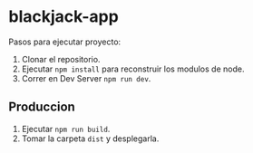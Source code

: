 # blackjack-app

Pasos para ejecutar proyecto:

1. Clonar el repositorio.
2. Ejecutar ```npm install``` para reconstruir los modulos de node.
3. Correr en Dev Server ```npm run dev```.

## Produccion
1. Ejecutar ```npm run build```.
2. Tomar la carpeta ```dist``` y desplegarla.